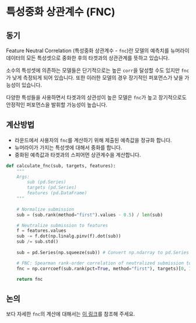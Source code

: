 # 특성중화 상관계수 (FNC)

## **동기**

Feature Neutral Correlation (특성중화 상관계수 - `fnc`)란 모델의 예측치를 뉴머라이 데이터의 모든 특성셋으로 중화한 후의 타겟과의 상관관계를 뜻하고 있습니다.

소수의 특성셋에 의존하는 모델들은 단기적으로는 높은 `corr`을 달성할 수도 있지만 `fnc`가 낮게 측정되게 되어 있습니다. 또한 이러한 모델의 경우 장기적인 퍼포먼스가 낮을 가능성이 있습니다.

다양한 특성들을 사용하면서 타겟과의 상관성이 높은 모델은 `fnc`가 높고 장기적으로도 안정적인 퍼포먼스을  발휘할 가능성이 높습니다.

## **계산방법**

* 라운드에서 사용자의 `fnc`를 계산하기 위해 제출된 예측값을 정규화 합니다.
* 뉴머라이가 가지는 특성셋에 대해서 중화를 합니다.
* 중화된 예측값과 타겟과의 스피어먼 상관계수을 계산합니다.

```python
def calculate_fnc(sub, targets, features):
    """    
    Args:
        sub (pd.Series)
        targets (pd.Series)
        features (pd.DataFrame)
    """
    
    # Normalize submission
    sub = (sub.rank(method="first").values - 0.5) / len(sub)

    # Neutralize submission to features
    f = features.values
    sub -= f.dot(np.linalg.pinv(f).dot(sub))
    sub /= sub.std()
    
    sub = pd.Series(np.squeeze(sub)) # Convert np.ndarray to pd.Series

    # FNC: Spearman rank-order correlation of neutralized submission to target
    fnc = np.corrcoef(sub.rank(pct=True, method="first"), targets)[0, 1]

    return fnc
```

## 논의

보다 자세한 `fnc`의 계산에 대해서는 [이 링크](https://forum.numer.ai/t/model-diagnostics-feature-exposure/899)를 참조해 주세요.
